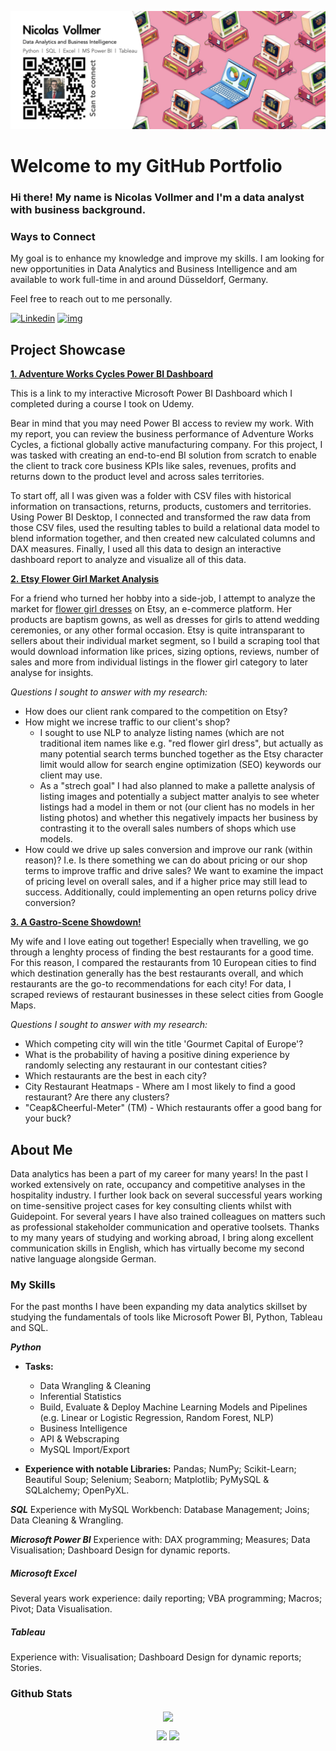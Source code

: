 ![Banner](https://github.com/NicolasVollmer/NicolasVollmer/blob/main/Images/Git%20Banner.001.jpeg?raw=true)

# Welcome to my GitHub Portfolio

### Hi there! My name is Nicolas Vollmer and I'm a data analyst with business background.

### Ways to Connect

My goal is to enhance my knowledge and improve my skills. I am looking for new opportunities in Data Analytics and Business Intelligence and am available to work full-time in and around Düsseldorf, Germany. 

Feel free to reach out to me personally.

[![Linkedin](https://img.shields.io/badge/Find_me_on_LinkedIn-0077B5?style=flat-square&logo=linkedin)](https://www.linkedin.com/in/nicovollmer/) [![img](https://custom-icon-badges.demolab.com/badge/Send_me_an_eMail-red.svg?style=flat-square&logo=mail&logoColor=white)](mailto:nicovollmer@icloud.com)

## Project Showcase

[**1. Adventure Works Cycles Power BI Dashboard**](https://app.powerbi.com/groups/me/reports/b507b2ef-6dd4-436c-8a7e-3b8c427cf190/ReportSection?ctid=59c174aa-68bf-4830-8882-230964810300&clientSideAuth=0)

This is a link to my interactive Microsoft Power BI Dashboard which I completed during a course I took on Udemy. 

Bear in mind that you may need Power BI access to review my work. With my report, you can review the business performance of Adventure Works Cycles, a fictional globally active manufacturing company. For this project, I was tasked with creating an end-to-end BI solution from scratch to enable the client to track core business KPIs like sales, revenues, profits and returns down to the product level and across sales territories. 

To start off, all I was given was a folder with CSV files with historical information on transactions, returns, products,
customers and territories. Using Power BI Desktop, I connected and transformed the raw data from those CSV files,
used the resulting tables to build a relational data model
to blend information together, and then 
created new calculated columns and DAX measures. Finally, I used all this data to design an interactive dashboard report
to analyze and visualize all of this data.

[**2. Etsy Flower Girl Market Analysis**](https://github.com/NicolasVollmer/Etsy-Flower-Girl-Market-Analysis)

For a friend who turned her hobby into a side-job, I attempt to analyze the market for [flower girl dresses](https://www.etsy.com/search?q=flower+girl+dress&explicit=1&order=highest_reviews&page=1&ref=pagination "flower girl dresses") on Etsy, an e-commerce platform. Her products are baptism gowns, as well as dresses for girls to attend wedding ceremonies, or any other formal occasion. Etsy is quite intransparant to sellers about their individual market segment, so I build a scraping tool that would download information like prices, sizing options, reviews, number of sales and more from individual listings in the flower girl category to later analyse for insights. 

_Questions I sought to answer with my research:_

* How does our client rank compared to the competition on Etsy?
* How might we increse traffic to our client's shop?
	* I sought to use NLP to analyze listing names (which are not traditional item names like e.g. "red flower girl dress", but actually as many potential search terms bunched together as the Etsy character limit would allow for search engine optimization (SEO) keywords our client may use.
	* As a "strech goal" I had also planned to make a pallette analysis of listing images and potentially a subject matter analyis to see wheter listings had a model in them or not (our client has no models in her listing photos) and whether this negatively impacts her business by contrasting it to the overall sales numbers of shops which use models.
* How could we drive up sales conversion and improve our rank (within reason)? I.e. Is there something we can do about pricing or our shop terms to improve traffic and drive sales? We want to examine the impact of pricing level on overall sales, and if a higher price may still lead to success. Additionally, could implementing an open returns policy drive conversion?

[**3. A Gastro-Scene Showdown!**](https://github.com/NicolasVollmer/My_Ironhack_Mid-Bootcamp_Project)

My wife and I love eating out together! Especially when travelling, we go through a lenghty process of finding the best restaurants for a good time. For this reason, I compared the restaurants from 10 European cities to find which destination generally has the best restaurants overall, and which restaurants are the go-to recommendations for each city! For data, I scraped reviews of restaurant businesses in these select cities from Google Maps.

_Questions I sought to answer with my research:_

* Which competing city will win the title 'Gourmet Capital of Europe'?
* What is the probability of having a positive dining experience by randomly selecting any restaurant in our contestant cities?
* Which restaurants are the best in each city?
* City Restaurant Heatmaps - Where am I most likely to find a good restaurant? Are there any clusters?
* "Ceap&Cheerful-Meter" (TM) - Which restaurants offer a good bang for your buck?


## About Me
Data analytics has been a part of my career for many years! In the past I worked extensively on rate, occupancy and competitive analyses in the hospitality industry. I further look back on several successful years working on time-sensitive project cases for key consulting clients whilst with Guidepoint. For several years I have also trained colleagues on matters such as professional stakeholder communication and operative toolsets. Thanks to my many years of studying and working abroad, I bring along excellent communication skills in English, which has virtually become my second native language alongside German.

### My Skills

For the past months I have been expanding my data analytics skillset by studying the fundamentals of tools like Microsoft Power BI, Python, Tableau and SQL.

**_Python_**

* **Tasks:** 
	* Data Wrangling & Cleaning
	* Inferential Statistics 
	* Build, Evaluate & Deploy Machine Learning Models and Pipelines (e.g. Linear or Logistic Regression, Random Forest, NLP) 
	* Business Intelligence
	* API & Webscraping
	* MySQL Import/Export

* **Experience with notable Libraries:** Pandas; NumPy; Scikit-Learn; Beautiful Soup; Selenium; Seaborn; Matplotlib; PyMySQL & SQLalchemy; OpenPyXL.

**_SQL_**
Experience with MySQL Workbench: Database Management; Joins; Data Cleaning & Wrangling.

**_Microsoft Power BI_**
Experience with: DAX programming; Measures; Data Visualisation; Dashboard Design for dynamic reports.

##### _Microsoft Excel_
Several years work experience: daily reporting; VBA programming; Macros; Pivot; Data Visualisation. 

##### _Tableau_
Experience with: Visualisation; Dashboard Design for dynamic reports; Stories.

### Github Stats

<p align="center">
  <a href="https://github.com/NicolasVollmer"><span>
    <img align="center" src="https://github-profile-summary-cards.vercel.app/api/cards/profile-details?username=nicolasvollmer&theme=dracula" />
    </span></a>
</p>

<p align="center">
  
  <img src="https://github-readme-stats.vercel.app/api?username=nicolasvollmer&count_private=true&show_icons=true&theme=dracula&line_height=33">
  <img src="https://github-readme-stats.vercel.app/api/top-langs/?username=nicolasvollmer&langs_count=8&count_private=true&theme=dracula&line_height=10">

</p>

